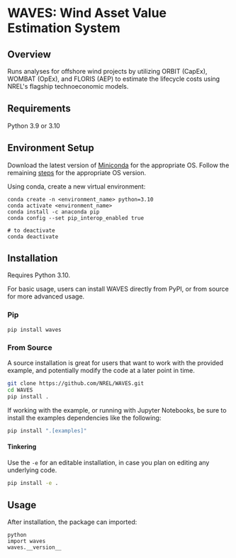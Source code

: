 # WAVES: Wind Asset Value Estimation System

## Overview

Runs analyses for offshore wind projects by utilizing ORBIT (CapEx), WOMBAT (OpEx), and FLORIS (AEP)
to estimate the lifecycle costs using NREL's flagship technoeconomic models.

## Requirements

Python 3.9 or 3.10

## Environment Setup

Download the latest version of [Miniconda](https://docs.conda.io/en/latest/miniconda.html)
for the appropriate OS. Follow the remaining [steps](https://conda.io/projects/conda/en/latest/user-guide/install/index.html#regular-installation)
for the appropriate OS version.

Using conda, create a new virtual environment:

```console
conda create -n <environment_name> python=3.10
conda activate <environment_name>
conda install -c anaconda pip
conda config --set pip_interop_enabled true

# to deactivate
conda deactivate
```

## Installation

Requires Python 3.10.

For basic usage, users can install WAVES directly from PyPI, or from source for more advanced usage.

### Pip

`pip install waves`

### From Source

A source installation is great for users that want to work with the provided example, and
potentially modify the code at a later point in time.

```bash
git clone https://github.com/NREL/WAVES.git
cd WAVES
pip install .
```

If working with the example, or running with Jupyter Notebooks, be sure to install the examples
dependencies like the following:

```bash
pip install ".[examples]"
```

#### Tinkering

Use the `-e` for an editable installation, in case you plan on editing any underlying code.

```bash
pip install -e .
```

## Usage

After installation, the package can imported:

```console
python
import waves
waves.__version__
```
